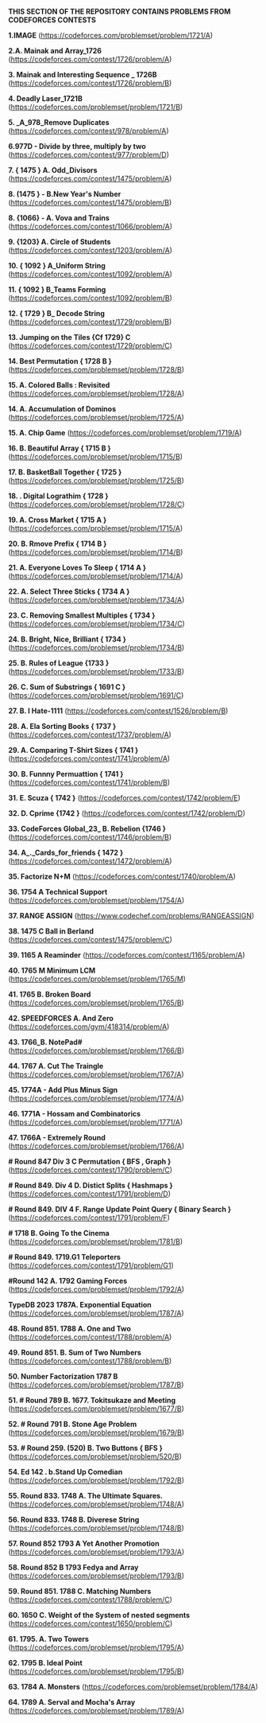**THIS SECTION OF THE REPOSITORY CONTAINS PROBLEMS FROM CODEFORCES CONTESTS**

**1.IMAGE**
(https://codeforces.com/problemset/problem/1721/A)


**2.A. Mainak and Array_1726**
(https://codeforces.com/contest/1726/problem/A)


**3. Mainak and Interesting Sequence _ 1726B**
(https://codeforces.com/contest/1726/problem/B)


**4. Deadly Laser_1721B**
(https://codeforces.com/problemset/problem/1721/B)

**5. _A_978_Remove Duplicates**
(https://codeforces.com/contest/978/problem/A)

**6.977D - Divide by three, multiply by two**
(https://codeforces.com/contest/977/problem/D)

**7. { 1475 } A. Odd_Divisors**
(https://codeforces.com/contest/1475/problem/A)


**8.  (1475 } - B.New Year's Number**
(https://codeforces.com/contest/1475/problem/B)

**8. {1066} - A. Vova and Trains**
(https://codeforces.com/contest/1066/problem/A)


**9. {1203} A. Circle of Students**
(https://codeforces.com/contest/1203/problem/A)


**10. { 1092 } A_Uniform String**
(https://codeforces.com/contest/1092/problem/A)


**11. { 1092 } B_Teams Forming**
(https://codeforces.com/contest/1092/problem/B)


**12. { 1729 } B_ Decode String**
(https://codeforces.com/contest/1729/problem/B)


**13. Jumping on the Tiles {Cf 1729} C**
(https://codeforces.com/contest/1729/problem/C)


**14. Best Permutation { 1728  B }**
(https://codeforces.com/problemset/problem/1728/B)


**15.  A. Colored Balls : Revisited**
(https://codeforces.com/problemset/problem/1728/A)


**14.  A. Accumulation of Dominos**
(https://codeforces.com/problemset/problem/1725/A)

**15. A. Chip Game**
(https://codeforces.com/problemset/problem/1719/A)


**16. B. Beautiful Array { 1715 B }**
(https://codeforces.com/problemset/problem/1715/B)

**17. B. BasketBall Together { 1725 }**
(https://codeforces.com/problemset/problem/1725/B)

**18.   . Digital Lograthim { 1728 }**
(https://codeforces.com/problemset/problem/1728/C)

**19.  A. Cross Market { 1715 A }**
(https://codeforces.com/problemset/problem/1715/A)

**20.  B. Rmove Prefix { 1714 B }**
(https://codeforces.com/problemset/problem/1714/B)


**21.  A.  Everyone Loves To Sleep { 1714 A }**
(https://codeforces.com/problemset/problem/1714/A)

**22.  A.  Select Three Sticks { 1734 A }**
(https://codeforces.com/problemset/problem/1734/A)

**23.  C. Removing Smallest Multiples { 1734 }**
(https://codeforces.com/problemset/problem/1734/C)

**24.  B. Bright, Nice, Brilliant { 1734 }**
(https://codeforces.com/problemset/problem/1734/B)

**25. B. Rules of League {1733 }**
(https://codeforces.com/problemset/problem/1733/B)

**26. C. Sum of Substrings { 1691 C }**
(https://codeforces.com/problemset/problem/1691/C)

**27.  B. I Hate-1111**
(https://codeforces.com/contest/1526/problem/B)

**28.  A. Ela Sorting Books { 1737 }**
(https://codeforces.com/contest/1737/problem/A)

**29.    A. Comparing T-Shirt Sizes { 1741 }**
(https://codeforces.com/contest/1741/problem/A)


**30.    B. Funnny Permuattion { 1741 }**
(https://codeforces.com/contest/1741/problem/B)


**31.   E. Scuza { 1742 }**
(https://codeforces.com/contest/1742/problem/E)

**32.  D.  Cprime {1742 }**
(https://codeforces.com/contest/1742/problem/D)

**33.   CodeForces Global_23_ B. Rebelion {1746 }**
(https://codeforces.com/contest/1746/problem/B)


**34.  A_._Cards_for_friends { 1472 }**
(https://codeforces.com/contest/1472/problem/A)


**35.  Factorize N+M**
(https://codeforces.com/contest/1740/problem/A)


**36.   1754 A Technical Support**
(https://codeforces.com/problemset/problem/1754/A)

**37. RANGE ASSIGN**
(https://www.codechef.com/problems/RANGEASSIGN)

**38. 1475 C Ball in Berland**
(https://codeforces.com/contest/1475/problem/C)

**39. 1165 A Reaminder**
(https://codeforces.com/contest/1165/problem/A)


**40. 1765 M Minimum LCM**
(https://codeforces.com/problemset/problem/1765/M)


**41. 1765 B. Broken Board**
(https://codeforces.com/problemset/problem/1765/B)


**42.  SPEEDFORCES   A. And Zero**
(https://codeforces.com/gym/418314/problem/A)

**43. 1766_B. NotePad#**
(https://codeforces.com/problemset/problem/1766/B)

**44. 1767 A. Cut The Traingle**
(https://codeforces.com/problemset/problem/1767/A)

**45.  1774A - Add Plus Minus Sign**
(https://codeforces.com/problemset/problem/1774/A)

**46.  1771A - Hossam and Combinatorics**
(https://codeforces.com/problemset/problem/1771/A)

**47. 1766A - Extremely Round**
(https://codeforces.com/problemset/problem/1766/A)

**# Round 847 Div 3 C Permutation { BFS , Graph }**
(https://codeforces.com/contest/1790/problem/C)


**# Round 849. Div 4 D. Distict Splits { Hashmaps }**
(https://codeforces.com/contest/1791/problem/D)

**# Round 849. DIV 4 F. Range Update Point Query { Binary Search }**
(https://codeforces.com/contest/1791/problem/F)


**# 1718 B. Going To the Cinema**
(https://codeforces.com/problemset/problem/1781/B)


**# Round 849. 1719.G1 Teleporters**
(https://codeforces.com/contest/1791/problem/G1)

**#Round 142 A. 1792 Gaming Forces**
(https://codeforces.com/problemset/problem/1792/A)

**TypeDB 2023 1787A. Exponential Equation**
(https://codeforces.com/problemset/problem/1787/A)


**48. Round 851. 1788 A. One and Two**
(https://codeforces.com/contest/1788/problem/A)


**49. Round 851. B. Sum of Two Numbers**
(https://codeforces.com/contest/1788/problem/B)


**50. Number Factorization 1787 B**
(https://codeforces.com/problemset/problem/1787/B)


**51. # Round 789 B. 1677. Tokitsukaze and Meeting**
(https://codeforces.com/problemset/problem/1677/B)

**52. # Round 791 B. Stone Age Problem**
(https://codeforces.com/problemset/problem/1679/B)


**53.  # Round 259. (520) B. Two Buttons { BFS }**
(https://codeforces.com/problemset/problem/520/B)



**54.  Ed 142 . b.Stand Up Comedian**
(https://codeforces.com/problemset/problem/1792/B)


**55. Round 833. 1748 A. The Ultimate Squares.**
(https://codeforces.com/problemset/problem/1748/A)

**56. Round 833. 1748 B. Diverese String**
(https://codeforces.com/problemset/problem/1748/B)

**57. Round 852 1793 A Yet Another Promotion**
(https://codeforces.com/problemset/problem/1793/A)


**58. Round 852 B 1793 Fedya and Array**
(https://codeforces.com/problemset/problem/1793/B)


**59. Round 851. 1788 C. Matching Numbers**
(https://codeforces.com/contest/1788/problem/C)


**60. 1650 C. Weight of the System of nested segments**
(https://codeforces.com/contest/1650/problem/C)


**61. 1795. A. Two Towers**
(https://codeforces.com/problemset/problem/1795/A)

**62. 1795 B. Ideal Point**
(https://codeforces.com/problemset/problem/1795/B)


**63. 1784 A. Monsters**
(https://codeforces.com/problemset/problem/1784/A)


**64. 1789 A. Serval and Mocha's Array**
(https://codeforces.com/problemset/problem/1789/A)
